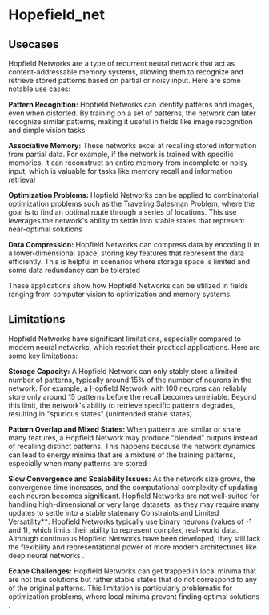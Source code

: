 # Hopefield_net

## Usecases

Hopfield Networks are a type of recurrent neural network that act as content-addressable memory systems, allowing them to recognize and retrieve stored patterns based on partial or noisy input. Here are some notable use cases:

**Pattern Recognition:** Hopfield Networks can identify patterns and images, even when distorted. By training on a set of patterns, the network can later recognize similar patterns, making it useful in fields like image recognition and simple vision tasks​

**Associative Memory:** These networks excel at recalling stored information from partial data. For example, if the network is trained with specific memories, it can reconstruct an entire memory from incomplete or noisy input, which is valuable for tasks like memory recall and information retrieval​

**Optimization Problems:** Hopfield Networks can be applied to combinatorial optimization problems such as the Traveling Salesman Problem, where the goal is to find an optimal route through a series of locations. This use leverages the network's ability to settle into stable states that represent near-optimal solutions​

**Data Compression:** Hopfield Networks can compress data by encoding it in a lower-dimensional space, storing key features that represent the data efficiently. This is helpful in scenarios where storage space is limited and some data redundancy can be tolerated​

These applications show how Hopfield Networks can be utilized in fields ranging from computer vision to optimization and memory systems.

## Limitations

Hopfield Networks have significant limitations, especially compared to modern neural networks, which restrict their practical applications. Here are some key limitations:

**Storage Capacity:** A Hopfield Network can only stably store a limited number of patterns, typically around 15% of the number of neurons in the network. For example, a Hopfield Network with 100 neurons can reliably store only around 15 patterns before the recall becomes unreliable. Beyond this limit, the network's ability to retrieve specific patterns degrades, resulting in "spurious states" (unintended stable states)​

**Pattern Overlap and Mixed States:** When patterns are similar or share many features, a Hopfield Network may produce "blended" outputs instead of recalling distinct patterns. This happens because the network dynamics can lead to energy minima that are a mixture of the training patterns, especially when many patterns are stored​

**Slow Convergence and Scalability Issues:** As the network size grows, the convergence time increases, and the computational complexity of updating each neuron becomes significant. Hopfield Networks are not well-suited for handling high-dimensional or very large datasets, as they may require many updates to settle into a stable statenary Constraints and Limited Versatility\*\*: Hopfield Networks typically use binary neurons (values of -1 and 1), which limits their ability to represent complex, real-world data. Although continuous Hopfield Networks have been developed, they still lack the flexibility and representational power of more modern architectures like deep neural networks .

**Ecape Challenges:** Hopfield Networks can get trapped in local minima that are not true solutions but rather stable states that do not correspond to any of the original patterns. This limitation is particularly problematic for optimization problems, where local minima prevent finding optimal solutions .
